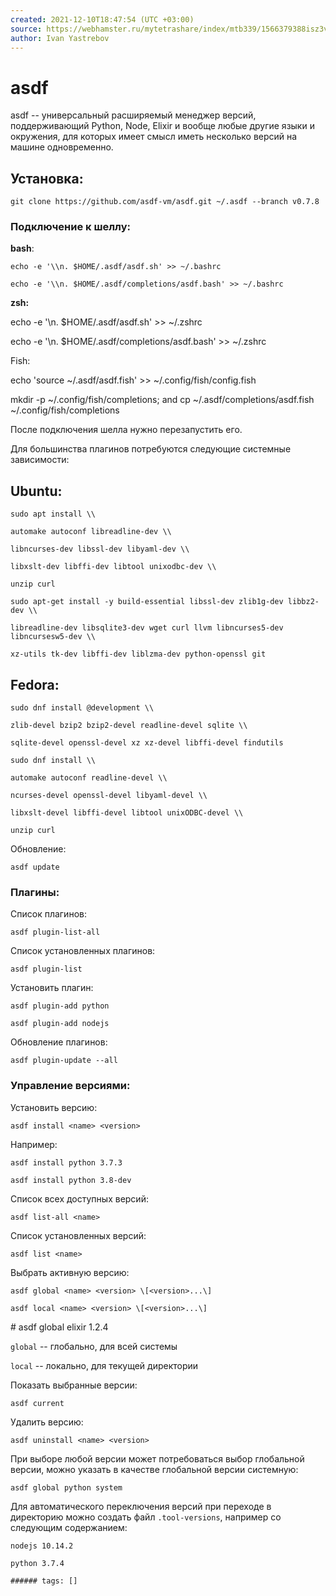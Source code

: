 ```yaml
---
created: 2021-12-10T18:47:54 (UTC +03:00)
source: https://webhamster.ru/mytetrashare/index/mtb339/1566379388isz3v03625
author: Ivan Yastrebov
---
```


asdf
===

asdf -- универсальный расширяемый менеджер версий, поддерживающий Python, Node, Elixir и вообще любые другие языки и окружения, для которых имеет смысл иметь несколько версий на машине одновременно.

## Установка:

```shell
git clone https://github.com/asdf-vm/asdf.git ~/.asdf --branch v0.7.8  
```

### Подключение к шеллу:

**bash**:

```shell
echo -e '\\n. $HOME/.asdf/asdf.sh' >> ~/.bashrc

echo -e '\\n. $HOME/.asdf/completions/asdf.bash' >> ~/.bashrc
```

**zsh:**

echo -e '\\n. $HOME/.asdf/asdf.sh' >> ~/.zshrc

echo -e '\\n. $HOME/.asdf/completions/asdf.bash' >> ~/.zshrc

Fish:

echo 'source ~/.asdf/asdf.fish' >> ~/.config/fish/config.fish

mkdir -p ~/.config/fish/completions; and cp ~/.asdf/completions/asdf.fish ~/.config/fish/completions

После подключения шелла нужно перезапустить его.

Для большинства плагинов потребуются следующие системные зависимости:

## Ubuntu:

```shell
sudo apt install \\

automake autoconf libreadline-dev \\

libncurses-dev libssl-dev libyaml-dev \\

libxslt-dev libffi-dev libtool unixodbc-dev \\

unzip curl
```

```shell
sudo apt-get install -y build-essential libssl-dev zlib1g-dev libbz2-dev \\

libreadline-dev libsqlite3-dev wget curl llvm libncurses5-dev libncursesw5-dev \\

xz-utils tk-dev libffi-dev liblzma-dev python-openssl git
```

## Fedora:

```shell
sudo dnf install @development \\

zlib-devel bzip2 bzip2-devel readline-devel sqlite \\

sqlite-devel openssl-devel xz xz-devel libffi-devel findutils
```

```shell
sudo dnf install \\

automake autoconf readline-devel \\

ncurses-devel openssl-devel libyaml-devel \\

libxslt-devel libffi-devel libtool unixODBC-devel \\
```

```shell
unzip curl
```

Обновление:

```shell
asdf update
```

### Плагины:

Список плагинов:

```shell
asdf plugin-list-all
```

Список установленных плагинов:

```shell
asdf plugin-list
```

Установить плагин:

```shell
asdf plugin-add python
```

```shell
asdf plugin-add nodejs
```

Обновление плагинов:

```shell
asdf plugin-update --all
```

### Управление версиями:

Установить версию:

```shell
asdf install <name> <version>
```

Например:

```shell
asdf install python 3.7.3
```

```shell
asdf install python 3.8-dev
```

Список всех доступных версий:

```shell
asdf list-all <name>
```

Список установленных версий:

```shell
asdf list <name>
```

Выбрать активную версию:

```shell
asdf global <name> <version> \[<version>...\]
```

```shell
asdf local <name> <version> \[<version>...\]
```

\# asdf global elixir 1.2.4

`global` -- глобально, для всей системы

`local` -- локально, для текущей директории

Показать выбранные версии:

```shell
asdf current
```

Удалить версию:

```shell
asdf uninstall <name> <version>
```

При выборе любой версии может потребоваться выбор глобальной версии, можно указать в качестве глобальной версии системную:

```shell
asdf global python system
```

Для автоматического переключения версий при переходе в директорию можно создать файл `.tool-versions`, например со следующим содержанием:

`nodejs 10.14.2`

`python 3.7.4`

`###### tags: []`